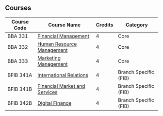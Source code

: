 ## Courses 


|Course Code|Course Name|Credits|Category|
|---|---|---|---|
|BBA 331|[Financial Management](FM/Unit-1%20Introduction%20to%20Financial%20management/1.1%20Meaning%20of%20finance%20and%20financial%20management.md)|4|Core|
|BBA 332|[Human Resource Management](HRM/Unit-1%20Introduction/1.1%20Concept%20of%20HRM.md)|4|Core|
|BBA 333|[Marketing Management](MM/Unit-1%20Introduction%20to%20Marketing%20Fundamentals/1.1%20Meaning%20Definition%20marketing.md)|4|Core|
|BFIB 341A|[International Relations](IR/Unit%20-1%20Introduction%20to%20International%20Relations/1.1%20Introduction%20to%20International%20Relations.md)|4|Branch Specific (FIB)|
|BFIB 341B|[Financial Market and Services](FMS%20%28IFS%29/Unit-1%20Introduction%20to%20Financial%20System/1.1%20Introduction%20-%20Meaning.md)|4|Branch Specific (FIB)|
|BFIB 342B|[Digital Finance](DF/Unit-1/1.1%20Intro%20to%20Digital%20Currency.md)|4|Branch Specific (FIB)|
